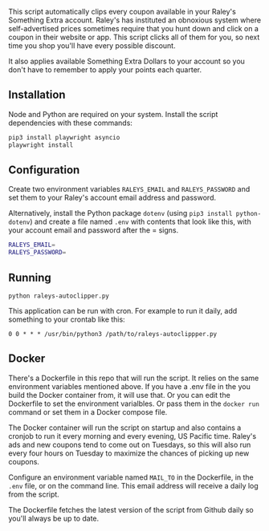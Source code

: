 This script automatically clips every coupon available in your Raley's Something Extra account. Raley's has instituted an obnoxious system where self-advertised prices sometimes require that you hunt down and click on a coupon in their website or app. This script clicks all of them for you, so next time you shop you'll have every possible discount. 

It also applies available Something Extra Dollars to your account so you don't have to remember to apply your points each quarter.

## Installation

Node and Python are required on your system. Install the script dependencies with these commands:

```bash
pip3 install playwright asyncio
playwright install
```

## Configuration

Create two environment variables `RALEYS_EMAIL` and `RALEYS_PASSWORD` and set them to your Raley's account email address and password. 

Alternatively, install the Python package `dotenv` (using `pip3 install python-dotenv`) and create a file named `.env` with contents that look like this, with your account email and password after the = signs.

```bash
RALEYS_EMAIL=
RALEYS_PASSWORD=
```

## Running

`python raleys-autoclipper.py`

This application can be run with cron. For example to run it daily, add something to your crontab like this:

`0 0 * * * /usr/bin/python3 /path/to/raleys-autoclippper.py`

## Docker

There's a Dockerfile in this repo that will run the script. It relies on the same environment variables mentioned above. If you have a .env file in the you build the Docker container from, it will use that. Or you can edit the Dockerfile to set the environment varialbles. Or pass them in the `docker run` command or set them in a Docker compose file.

The Docker container will run the script on startup and also contains a cronjob to run it every morning and every evening, US Pacific time. Raley's ads and new coupons tend to come out on Tuesdays, so this will also run every four hours on Tuesday to maximize the chances of picking up new coupons.

Configure an environment variable named `MAIL_TO` in the Dockerfile, in the `.env` file, or on the command line. This email address will receive a daily log from the script.

The Dockerfile fetches the latest version of the script from Github daily so you'll always be up to date.
